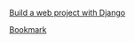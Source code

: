 [Build a web project with Django](https://www.youtube.com/watch?v=gAI218HSK8s&list=PLx-q4INfd95G-wrEjKDAcTB1K-8n1sIiz)

[Bookmark](https://youtu.be/od2G4XshvMA?list=PLx-q4INfd95G-wrEjKDAcTB1K-8n1sIiz&t=1)
